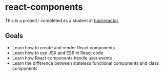 # react-components
This is a project I completed as a student at [hackreactor](http://hackreactor.com).

## Goals
- Learn how to create and render React components
- Learn how to use JSX and ES6 in React code
- Learn how React components handle user events
- Learn the difference between stateless functional components and class components
